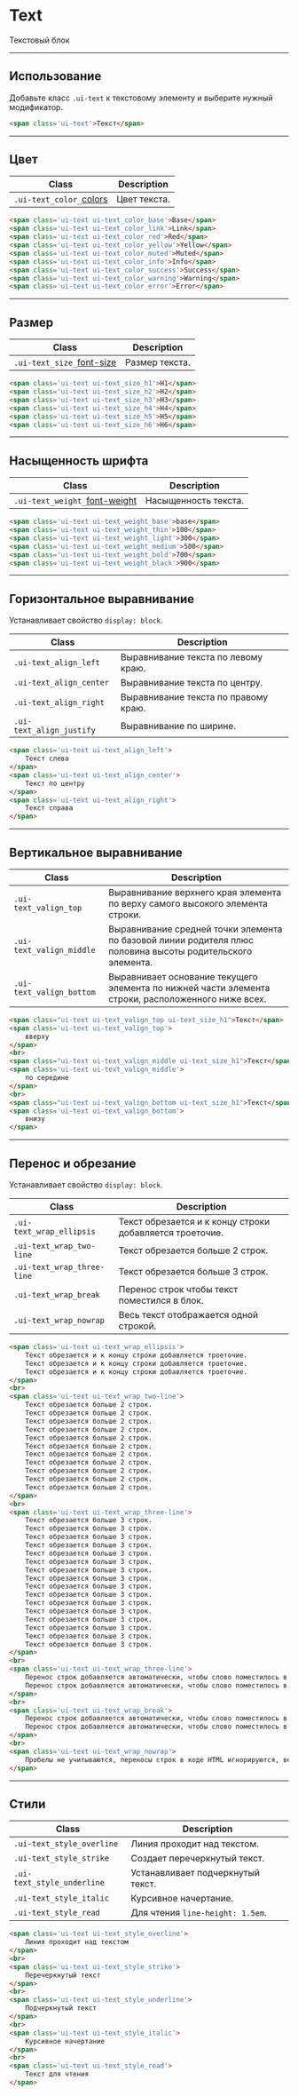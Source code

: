 <!--
docs/blocks/text|60
-->

[colors]: docs/base/colors.html
[text]: docs/base/text.html


# Text

Текстовый блок

---

## Использование

Добавьте класс `.ui-text` к текстовому элементу и выберите нужный модификатор.

``` html
<span class='ui-text'>Текст</span>
```

---

## Цвет

|         Class         |         Description         |
|-----------------------|-----------------------------|
|  `.ui-text_color_`[colors]  | Цвет текста.  |

``` html
<span class='ui-text ui-text_color_base'>Base</span>
<span class='ui-text ui-text_color_link'>Link</span>
<span class='ui-text ui-text_color_red'>Red</span>
<span class='ui-text ui-text_color_yellow'>Yellow</span>
<span class='ui-text ui-text_color_muted'>Muted</span>
<span class='ui-text ui-text_color_info'>Info</span>
<span class='ui-text ui-text_color_success'>Success</span>
<span class='ui-text ui-text_color_warning'>Warning</span>
<span class='ui-text ui-text_color_error'>Error</span>
```

---

## Размер

|         Class         |         Description         |
|-----------------------|-----------------------------|
|  `.ui-text_size_`[font-size][text]  | Размер текста.  |

``` html
<span class='ui-text ui-text_size_h1'>H1</span>
<span class='ui-text ui-text_size_h2'>H2</span>
<span class='ui-text ui-text_size_h3'>H3</span>
<span class='ui-text ui-text_size_h4'>H4</span>
<span class='ui-text ui-text_size_h5'>H5</span>
<span class='ui-text ui-text_size_h6'>H6</span>
```

---

## Насыщенность шрифта

|        Class       |    Description   |
|--------------------|------------------|
|  `.ui-text_weight_`[font-weight][text]  | Насыщенность текста.  |


``` html
<span class='ui-text ui-text_weight_base'>base</span>
<span class='ui-text ui-text_weight_thin'>100</span>
<span class='ui-text ui-text_weight_light'>300</span>
<span class='ui-text ui-text_weight_medium'>500</span>
<span class='ui-text ui-text_weight_bold'>700</span>
<span class='ui-text ui-text_weight_black'>900</span>
```

---

## Горизонтальное выравнивание

Устанавливает свойство `display: block`.

|           Class          |             Description              |
|--------------------------|--------------------------------------|
| `.ui-text_align_left`    | Выравнивание текста по левому краю.  |
| `.ui-text_align_center`  | Выравнивание текста по центру.       |
| `.ui-text_align_right`   | Выравнивание текста по правому краю. |
| `.ui-text_align_justify` | Выравнивание по ширине.              |

``` html
<span class='ui-text ui-text_align_left'>
    Текст слева
</span>
<span class='ui-text ui-text_align_center'>
    Текст по центру
</span>
<span class='ui-text ui-text_align_right'>
    Текст справа
</span>
```

---

## Вертикальное выравнивание

|            Class           |             Description              |
|----------------------------|--------------------------------------|
| `.ui-text_valign_top`      | Выравнивание верхнего края элемента по верху самого высокого элемента строки. |
| `.ui-text_valign_middle`   | Выравнивание средней точки элемента по базовой линии родителя плюс половина высоты родительского элемента. |
| `.ui-text_valign_bottom`   | Выравнивает основание текущего элемента по нижней части элемента строки, расположенного ниже всех. |

``` html
<span class="ui-text ui-text_valign_top ui-text_size_h1">Текст</span>
<span class='ui-text ui-text_valign_top'>
    вверху
</span>
<br>
<span class="ui-text ui-text_valign_middle ui-text_size_h1">Текст</span>
<span class='ui-text ui-text_valign_middle'>
    по середине
</span>
<br>
<span class="ui-text ui-text_valign_bottom ui-text_size_h1">Текст</span>
<span class='ui-text ui-text_valign_bottom'>
    внизу
</span>
```

---

## Перенос и обрезание

Устанавливает свойство `display: block`.

|            Class           |                        Description                       |
|----------------------------|----------------------------------------------------------|
| `.ui-text_wrap_ellipsis`   | Текст обрезается и к концу строки добавляется троеточие. |
| `.ui-text_wrap_two-line`   | Текст обрезается больше 2 строк.                             |
| `.ui-text_wrap_three-line` | Текст обрезается больше 3 строк.                             |
| `.ui-text_wrap_break`      | Перенос строк чтобы текст поместился в блок.             |
| `.ui-text_wrap_nowrap`     | Весь текст отображается одной строкой.                   |

``` html
<span class='ui-text ui-text_wrap_ellipsis'>
    Текст обрезается и к концу строки добавляется троеточие.
    Текст обрезается и к концу строки добавляется троеточие.
    Текст обрезается и к концу строки добавляется троеточие.
</span>
<br>
<span class='ui-text ui-text_wrap_two-line'>
    Текст обрезается больше 2 строк.
    Текст обрезается больше 2 строк.
    Текст обрезается больше 2 строк.
    Текст обрезается больше 2 строк.
    Текст обрезается больше 2 строк.
    Текст обрезается больше 2 строк.
    Текст обрезается больше 2 строк.
    Текст обрезается больше 2 строк.
    Текст обрезается больше 2 строк.
    Текст обрезается больше 2 строк.
    Текст обрезается больше 2 строк.
</span>
<br>
<span class='ui-text ui-text_wrap_three-line'>
    Текст обрезается больше 3 строк.
    Текст обрезается больше 3 строк.
    Текст обрезается больше 3 строк.
    Текст обрезается больше 3 строк.
    Текст обрезается больше 3 строк.
    Текст обрезается больше 3 строк.
    Текст обрезается больше 3 строк.
    Текст обрезается больше 3 строк.
    Текст обрезается больше 3 строк.
    Текст обрезается больше 3 строк.
    Текст обрезается больше 3 строк.
    Текст обрезается больше 3 строк.
    Текст обрезается больше 3 строк.
    Текст обрезается больше 3 строк.
    Текст обрезается больше 3 строк.
    Текст обрезается больше 3 строк.
</span>
<br>
<span class='ui-text ui-text_wrap_three-line'>
    Перенос строк добавляется автоматически, чтобы слово поместилось в заданную ширину блока.
    Перенос строк добавляется автоматически, чтобы слово поместилось в заданную ширину блока.
</span>
<br>
<span class='ui-text ui-text_wrap_break'>
    Перенос строк добавляется автоматически, чтобы слово поместилось в заданную ширину блока.
    Перенос строк добавляется автоматически, чтобы слово поместилось в заданную ширину блока.
</span>
<br>
<span class='ui-text ui-text_wrap_nowrap'>
    Пробелы не учитываются, переносы строк в коде HTML игнорируются, весь текст отображается одной строкой; вместе с тем, добавление тега <br> переносит текст на новую строку.
</span>
```

---

## Стили

|            Class           |             Description              |
|----------------------------|--------------------------------------|
| `.ui-text_style_overline`  | Линия проходит над текстом.          |
| `.ui-text_style_strike`    | Создает перечеркнутый текст.         |
| `.ui-text_style_underline` | Устанавливает подчеркнутый текст.    |
| `.ui-text_style_italic`    | Курсивное начертание.                |
| `.ui-text_style_read`      | Для чтения `line-height: 1.5em`.     |

``` html
<span class='ui-text ui-text_style_overline'>
    Линия проходит над текстом
</span>
<br>
<span class='ui-text ui-text_style_strike'>
    Перечеркнутый текст
</span>
<br>
<span class='ui-text ui-text_style_underline'>
    Подчеркнутый текст
</span>
<br>
<span class='ui-text ui-text_style_italic'>
    Курсивное начертание
</span>
<br>
<span class='ui-text ui-text_style_read'>
    Текст для чтения
</span>
```
